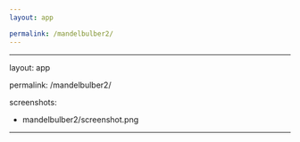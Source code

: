 ```yaml
---
layout: app

permalink: /mandelbulber2/
---
```

---
layout: app

permalink: /mandelbulber2/

screenshots:
  - mandelbulber2/screenshot.png
---
